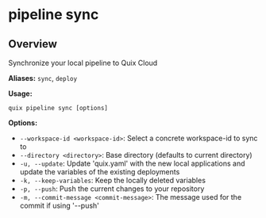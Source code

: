 # pipeline sync

## Overview

Synchronize your local pipeline to Quix Cloud

**Aliases:** `sync`, `deploy`

**Usage:**

```
quix pipeline sync [options]
```

**Options:**

- `--workspace-id <workspace-id>`: Select a concrete workspace-id to sync to
- `--directory <directory>`: Base directory (defaults to current directory)
- `-u, --update`: Update 'quix.yaml' with the new local applications and update the variables of the existing deployments
- `-k, --keep-variables`: Keep the locally deleted variables
- `-p, --push`: Push the current changes to your repository
- `-m, --commit-message <commit-message>`: The message used for the commit if using '--push'

